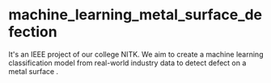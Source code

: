 # machine_learning_metal_surface_defection
It's an IEEE project of our college NITK. We aim to create a machine learning classification model from real-world industry data to detect defect on a metal surface .
